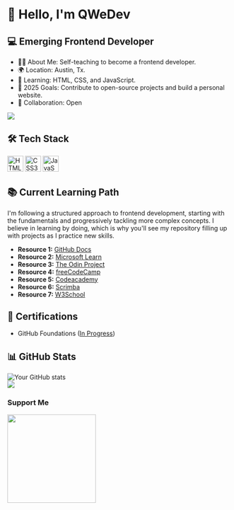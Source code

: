 # 👋 Hello, I'm QWeDev

## 💻 Emerging Frontend Developer
- 👨‍💻 About Me: Self-teaching to become a frontend developer.
- 🌍 Location: Austin, Tx.
- 🌱 Learning: HTML, CSS, and JavaScript.
- 🎯 2025 Goals: Contribute to open-source projects and build a personal website.
- 🤝 Collaboration: Open

<a href="https://www.github.com/QWeDev" target="_blank" rel="noreferrer"><img
src="https://img.shields.io/github/followers/QWeDev?logo=github&style=for-the-badge&color=0891b2&labelColor=1c1917" /></a>

## 🛠️ Tech Stack

<p align="left">
<a href="https://developer.mozilla.org/en-US/docs/Glossary/HTML5" target="_blank" rel="noreferrer"><img src="https://raw.githubusercontent.com/danielcranney/readme-generator/main/public/icons/skills/html5-colored.svg" width="36" height="36" alt="HTML5" /></a>
<a href="https://www.w3.org/TR/CSS/#css" target="_blank" rel="noreferrer"><img src="https://raw.githubusercontent.com/danielcranney/readme-generator/main/public/icons/skills/css3-colored.svg" width="36" height="36" alt="CSS3" /></a>
<a href="https://developer.mozilla.org/en-US/docs/Web/JavaScript" target="_blank" rel="noreferrer"><img src="https://raw.githubusercontent.com/danielcranney/readme-generator/main/public/icons/skills/javascript-colored.svg" width="36" height="36" alt="JavaScript" /></a>
</p>

## 📚 Current Learning Path

I'm following a structured approach to frontend development, starting with the fundamentals and progressively tackling more complex concepts. I believe in learning by doing, which is why you'll see my repository filling up with projects as I practice new skills.

- **Resource 1:** [GitHub Docs](https://docs.github.com/en)
- **Resource 2:** [Microsoft Learn](https://learn.microsoft.com/en-us/)
- **Resource 3:** [The Odin Project](https://theodinproject.com)
- **Resource 4:** [freeCodeCamp](https://www.freecodecamp.org/)
- **Resource 5:** [Codeacademy](https://www.codecademy.com/)
- **Resource 6:** [Scrimba](https://scrimba.com)
- **Resource 7:** [W3School](https://www.w3schools.com/)

## 📜 Certifications
- GitHub Foundations ([In Progress](https://learn.microsoft.com/en-us/users/qwedev-3222/))

## 📊 GitHub Stats

![Your GitHub stats](https://github-readme-stats.vercel.app/api?username=qwedev&show_icons=true&theme=radical)<br/>
![](https://github-readme-stats.vercel.app/api/top-langs/?username=QWeDev&theme=vue-dark&hide_border=true&include_all_commits=true&count_private=true&layout=compact)

### Support Me

<a href="https://www.buymeacoffee.com/qwedev"><img src="https://cdn.buymeacoffee.com/buttons/v2/default-yellow.png" width="200" /></a>
